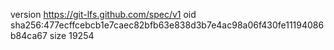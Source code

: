 version https://git-lfs.github.com/spec/v1
oid sha256:477ecffcebcb1e7caec82bfb63e838d3b7e4ac98a06f430fe11194086b84ca67
size 19254
